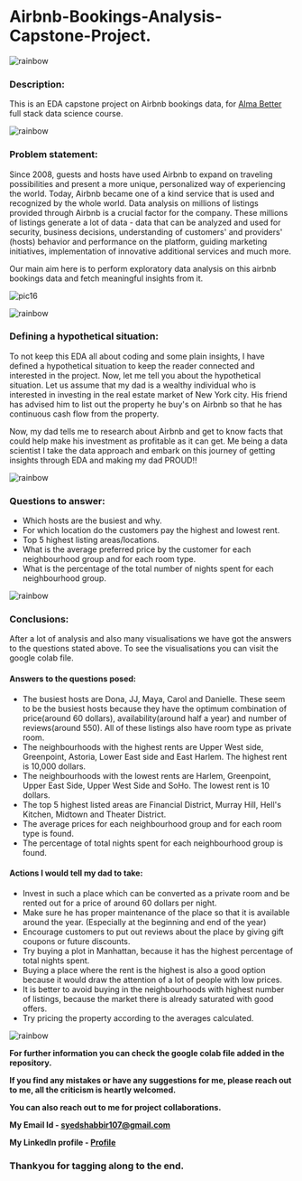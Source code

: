 # Airbnb-Bookings-Analysis-Capstone-Project.

![rainbow](https://user-images.githubusercontent.com/85065799/204543278-26c507b6-400a-42e0-852f-2e09362f6e12.png)

### Description: 

This is an EDA capstone project on Airbnb bookings data, for [Alma Better](https://www.almabetter.com/) full stack data science course.

![rainbow](https://user-images.githubusercontent.com/85065799/204543278-26c507b6-400a-42e0-852f-2e09362f6e12.png)

### Problem statement:

Since 2008, guests and hosts have used Airbnb to expand on traveling possibilities and present a more unique, personalized way of experiencing the world. Today, Airbnb became one of a kind service that is used and recognized by the whole world. Data analysis on millions of listings provided through Airbnb is a crucial factor for the company. These millions of listings generate a lot of data - data that can be analyzed and used for security, business decisions, understanding of customers' and providers' (hosts) behavior and performance on the platform, guiding marketing initiatives, implementation of innovative additional services and much more.

Our main aim here is to perform exploratory data analysis on this airbnb bookings data and fetch meaningful insights from it.

![pic16](https://user-images.githubusercontent.com/85065799/200626854-12add7b0-9584-457a-b7d0-0b386c51e60c.jpg)

![rainbow](https://user-images.githubusercontent.com/85065799/204543278-26c507b6-400a-42e0-852f-2e09362f6e12.png)

### Defining a hypothetical situation:

To not keep this EDA all about coding and some plain insights, I have defined a hypothetical situation to keep the reader connected and interested in the project.
Now, let me tell you about the hypothetical situation. Let us assume that my dad is a wealthy individual who is interested in investing in the real estate market of New York city. His friend has advised him to list out the property he buy's on Airbnb so that he has continuous cash flow from the property.

Now, my dad tells me to research about Airbnb and get to know facts that could help make his investment as profitable as it can get. Me being a data scientist I take the data approach and embark on this journey of getting insights through EDA and making my dad PROUD!!

![rainbow](https://user-images.githubusercontent.com/85065799/204543278-26c507b6-400a-42e0-852f-2e09362f6e12.png)

### Questions to answer:
* Which hosts are the busiest and why.
* For which location do the customers pay the highest and lowest rent.
* Top 5 highest listing areas/locations.
* What is the average preferred price by the customer for each neighbourhood group and for each room type.
* What is the percentage of the total number of nights spent for each neighbourhood group.

![rainbow](https://user-images.githubusercontent.com/85065799/204543278-26c507b6-400a-42e0-852f-2e09362f6e12.png)

### Conclusions: 

After a lot of analysis and also many visualisations we have got the answers to the questions stated above. To see the visualisations you can visit the google colab file.

#### Answers to the questions posed:
   * The busiest hosts are Dona, JJ, Maya, Carol and Danielle. These seem to be the busiest hosts because they have the optimum combination of price(around 60 dollars), availability(around half a year) and number of reviews(around 550). All of these listings also have room type as private room.
   * The neighbourhoods with the highest rents are Upper West side,  Greenpoint, Astoria, Lower East side and East Harlem. The highest rent is 10,000 dollars.
   * The neighbourhoods with the lowest rents are Harlem, Greenpoint, Upper East Side, Upper West Side and SoHo. The lowest rent is 10 dollars.
   * The top 5 highest listed areas are Financial District, Murray Hill, Hell's Kitchen, Midtown and Theater District.
   * The average prices for each neighbourhood group and for each room type is found.
   * The percentage of total nights spent for each neighbourhood group is found.
             
#### Actions I would tell my dad to take:
   * Invest in such a place which can be converted as a private room and be rented out for a price of around 60 dollars per night.
   * Make sure he has proper maintenance of the place so that it is available around the year. (Especially at the beginning and end of the year)
   * Encourage customers to put out reviews about the place by giving gift coupons or future discounts.
   * Try buying a plot in Manhattan, because it has the highest percentage of total nights spent.
   * Buying a place where the rent is the highest is also a good option because it would draw the attention of a lot of people with low prices.
   * It is better to avoid buying in the neighbourhoods with highest number of listings, because the market there is already saturated with good offers.
   * Try pricing the property according to the averages calculated.
    
![rainbow](https://user-images.githubusercontent.com/85065799/204543278-26c507b6-400a-42e0-852f-2e09362f6e12.png)

<b> For further information you can check the google colab file added in the repository. 

If you find any mistakes or have any suggestions for me, please reach out to me, all the criticism is heartly welcomed.

You can also reach out to me for project collaborations.

My Email Id - <u>syedshabbir107@gmail.com</u>

My LinkedIn profile - [Profile](https://www.linkedin.com/in/syed-adnan-s-2b899b228/)</b>

### Thankyou for tagging along to the end.
